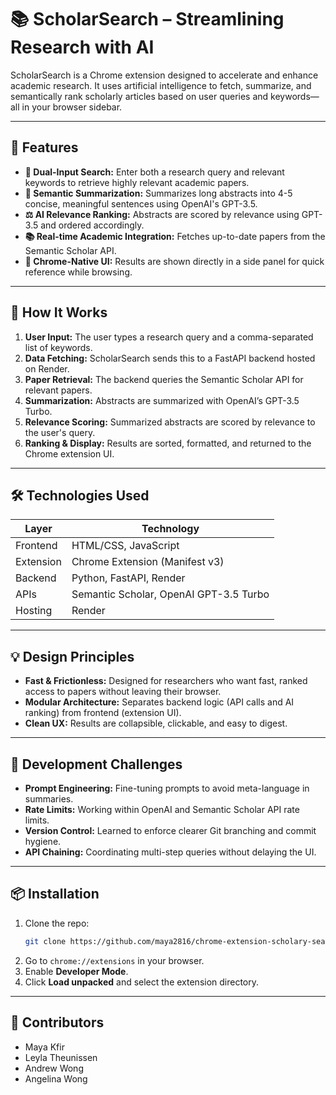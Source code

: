 # 📚 ScholarSearch – Streamlining Research with AI

ScholarSearch is a Chrome extension designed to accelerate and enhance academic research. It uses artificial intelligence to fetch, summarize, and semantically rank scholarly articles based on user queries and keywords—all in your browser sidebar.

---

## 🚀 Features

- **🔎 Dual-Input Search:** Enter both a research query and relevant keywords to retrieve highly relevant academic papers.
- **📖 Semantic Summarization:** Summarizes long abstracts into 4-5 concise, meaningful sentences using OpenAI's GPT-3.5.
- **⚖️ AI Relevance Ranking:** Abstracts are scored by relevance using GPT-3.5 and ordered accordingly.
- **📚 Real-time Academic Integration:** Fetches up-to-date papers from the Semantic Scholar API.
- **🧩 Chrome-Native UI:** Results are shown directly in a side panel for quick reference while browsing.

---

## 🧠 How It Works

1. **User Input:** The user types a research query and a comma-separated list of keywords.
2. **Data Fetching:** ScholarSearch sends this to a FastAPI backend hosted on Render.
3. **Paper Retrieval:** The backend queries the Semantic Scholar API for relevant papers.
4. **Summarization:** Abstracts are summarized with OpenAI’s GPT-3.5 Turbo.
5. **Relevance Scoring:** Summarized abstracts are scored by relevance to the user's query.
6. **Ranking & Display:** Results are sorted, formatted, and returned to the Chrome extension UI.

---

## 🛠️ Technologies Used

| Layer       | Technology              |
|-------------|--------------------------|
| Frontend    | HTML/CSS, JavaScript     |
| Extension   | Chrome Extension (Manifest v3) |
| Backend     | Python, FastAPI, Render  |
| APIs        | Semantic Scholar, OpenAI GPT-3.5 Turbo |
| Hosting     | Render                   |

---

## 💡 Design Principles

- **Fast & Frictionless:** Designed for researchers who want fast, ranked access to papers without leaving their browser.
- **Modular Architecture:** Separates backend logic (API calls and AI ranking) from frontend (extension UI).
- **Clean UX:** Results are collapsible, clickable, and easy to digest.

---

## 🧪 Development Challenges

- **Prompt Engineering:** Fine-tuning prompts to avoid meta-language in summaries.
- **Rate Limits:** Working within OpenAI and Semantic Scholar API rate limits.
- **Version Control:** Learned to enforce clearer Git branching and commit hygiene.
- **API Chaining:** Coordinating multi-step queries without delaying the UI.

---

## 📦 Installation

1. Clone the repo:
   ```bash
   git clone https://github.com/maya2816/chrome-extension-scholary-search.git
   ```
2. Go to `chrome://extensions` in your browser.
3. Enable **Developer Mode**.
4. Click **Load unpacked** and select the extension directory.

---

## 👥 Contributors

- Maya Kfir  
- Leyla Theunissen  
- Andrew Wong  
- Angelina Wong  
